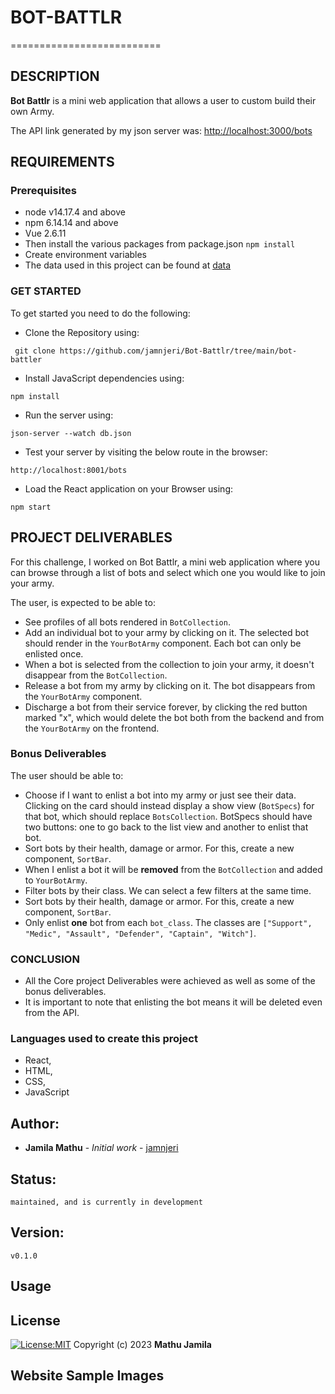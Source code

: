 # BOT-BATTLR
==========================

## DESCRIPTION
**Bot Battlr** is a mini web application that allows a user to custom build their own Army.

The API link generated by my json server was:
[http://localhost:3000/bots](http://localhost:3000/bots)


## REQUIREMENTS
### Prerequisites
* node v14.17.4 and above
* npm 6.14.14 and above
* Vue 2.6.11
* Then install the various packages from package.json `npm install`
* Create environment variables
* The data used in this project can be found at [data](https://docs.google.com/document/d/1EWN0qLfAWfgzO1N2P8H5WmrsTx0nMkhp3s-rXVESTNA/edit)

### GET STARTED
To get started you need to do the following:
* Clone the Repository using: 
```
 git clone https://github.com/jamnjeri/Bot-Battlr/tree/main/bot-battler
```
* Install JavaScript dependencies using: 
```
npm install
```
* Run the server using: 
```
json-server --watch db.json
```
* Test your server by visiting the below route in the browser:
```
http://localhost:8001/bots
```
* Load the React application on your Browser using:
```
npm start
```



## PROJECT DELIVERABLES
For this challenge, I worked on Bot Battlr, a mini web application where you can browse through a list of bots and select which one you would like to join your army.

The user, is expected to be able to:

* See profiles of all bots rendered in `BotCollection`.
* Add an individual bot to your army by clicking on it. The selected bot should render in the `YourBotArmy` component. Each bot can only be enlisted once.
* When a bot is selected from the collection to join your army, it doesn't      disappear from the `BotCollection`.
* Release a bot from my army by clicking on it. The bot disappears from the
  `YourBotArmy` component.
* Discharge a bot from their service forever, by clicking the red button marked
  "x", which would delete the bot both from the backend and from the
  `YourBotArmy` on the frontend.

### Bonus Deliverables
The user should be able to:
* Choose if I want to enlist a bot into my army or just see their data. Clicking
  on the card should instead display a show view (`BotSpecs`) for that bot,
  which should replace `BotsCollection`. BotSpecs should have two buttons: one
  to go back to the list view and another to enlist that bot. 
* Sort bots by their health, damage or armor. For this, create a new component,
  `SortBar`.
* When I enlist a bot it will be **removed** from the `BotCollection` and added
  to `YourBotArmy`.
* Filter bots by their class. We can select a few filters at the same time.
*  Sort bots by their health, damage or armor. For this, create a new component,
  `SortBar`.
* Only enlist **one** bot from each `bot_class`. The classes are
  `["Support", "Medic", "Assault", "Defender", "Captain", "Witch"]`.

### CONCLUSION
* All the Core project Deliverables were achieved as well as some of the bonus deliverables.
* It is important to note that enlisting the bot means it will be deleted even from the API.

### Languages used to create this project
* React,
* HTML,
* CSS,
* JavaScript



## Author:
   * **Jamila Mathu** - *Initial work* - [jamnjeri](<https://github.com/jamnjeri>)
## Status:
    maintained, and is currently in development
## Version:
    v0.1.0
## Usage

## License

[![License:MIT](https://img.shields.io/badge/License-MIT-yellow.svg)](https://opensource.org/licenses/MIT)
Copyright (c) 2023 **Mathu Jamila**


## Website Sample Images